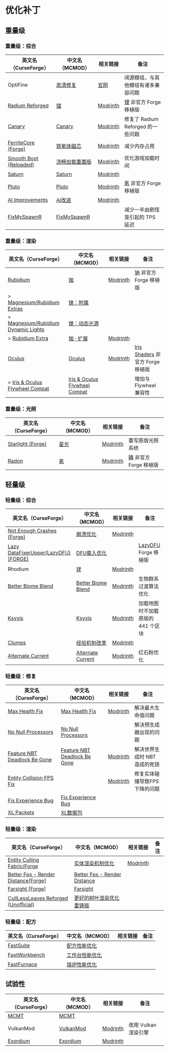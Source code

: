 # 优化补丁

## 重量级

### 重量级：综合

| 英文名（CurseForge）                                                                        | 中文名（MCMOD）                                        | 相关链接                                                  | 备注                                                           |
| ------------------------------------------------------------------------------------------- | ------------------------------------------------------ | --------------------------------------------------------- | -------------------------------------------------------------- |
| OptiFine                                                                                    | [高清修复](https://www.mcmod.cn/class/36.html)         | [官网](https://optifine.net/home)                         | 闭源模组，与其他模组有诸多兼容问题                             |
| [Radium Reforged](https://www.curseforge.com/minecraft/mc-mods/radium-reforged)             | [镭](https://www.mcmod.cn/class/5580.html)             | [Modrinth](https://modrinth.com/mod/radium)               | [锂](https://www.mcmod.cn/class/2292.html) 非官方 Forge 移植版 |
| [Canary](https://www.curseforge.com/minecraft/mc-mods/canary)                               | [Canary](https://www.mcmod.cn/class/7598.html)         | [Modrinth](https://modrinth.com/mod/canary)               | 修复了 Radium Reforged 的一些问题                              |
| [FerriteCore (Forge)](https://www.curseforge.com/minecraft/mc-mods/ferritecore)             | [铁氧体磁芯](https://www.mcmod.cn/class/3888.html)     | [Modrinth](https://modrinth.com/mod/ferrite-core)         | 减少内存占用                                                   |
| [Smooth Boot (Reloaded)](https://www.curseforge.com/minecraft/mc-mods/smooth-boot-reloaded) | [流畅加载重置版](https://www.mcmod.cn/class/6852.html) | [Modrinth](https://modrinth.com/mod/smooth-boot-reloaded) | 优化游戏加载时间                                               |
| [Saturn](https://www.curseforge.com/minecraft/mc-mods/saturn)                               | [Saturn](https://www.mcmod.cn/class/7722.html)         | [Modrinth](https://modrinth.com/mod/saturn)               |                                                                |
| [Pluto](https://www.curseforge.com/minecraft/mc-mods/pluto)                                 | [Pluto](https://www.mcmod.cn/class/7862.html)          | [Modrinth](https://modrinth.com/mod/pluto)                | [氪](https://www.mcmod.cn/class/3399.html) 非官方 Forge 移植版 |
| [AI Improvements](https://www.curseforge.com/minecraft/mc-mods/ai-improvements)             | [AI改进](https://www.mcmod.cn/class/1480.html)         | [Modrinth](https://modrinth.com/mod/ai-improvements)      |                                                                |
| [FixMySpawnR](https://www.curseforge.com/minecraft/mc-mods/fixmyspawnr)                     | [FixMySpawnR](https://www.mcmod.cn/class/7127.html)    |                                                           | 减少一半由刷怪笼引起的 TPS 延迟                                |

### 重量级：渲染

| 英文名（CurseForge）                                                                                       | 中文名（MCMOD）                                                       | 相关链接                                            | 备注                                                                     |
| ---------------------------------------------------------------------------------------------------------- | --------------------------------------------------------------------- | --------------------------------------------------- | ------------------------------------------------------------------------ |
| [Rubidium](https://www.curseforge.com/minecraft/mc-mods/rubidium)                                          | [铷](https://www.mcmod.cn/class/5608.html)                            | [Modrinth](https://modrinth.com/mod/rubidium)       | [钠](https://www.mcmod.cn/class/2785.html) 非官方 Forge 移植版           |
| > [Magnesium/Rubidium Extras](https://www.curseforge.com/minecraft/mc-mods/magnesium-extras)               | [镁：附属](https://www.mcmod.cn/class/5312.html)                      |                                                     |                                                                          |
| > [Magnesium/Rubidium Dynamic Lights](https://www.curseforge.com/minecraft/mc-mods/dynamiclights-reforged) | [镁：动态光源](https://www.mcmod.cn/class/5302.html)                  |                                                     |                                                                          |
| > [Rubidium Extra](https://www.curseforge.com/minecraft/mc-mods/rubidium-extra)                            | [铷 · 扩展](https://www.mcmod.cn/class/7180.html)                     | [Modrinth](https://modrinth.com/mod/rubidium-extra) |                                                                          |
| [Oculus](https://www.curseforge.com/minecraft/mc-mods/oculus)                                              | [Oculus](https://www.mcmod.cn/class/5741.html)                        | [Modrinth](https://modrinth.com/mod/oculus)         | [Iris Shaders](https://www.mcmod.cn/class/3697.html) 非官方 Forge 移植版 |
| > [Iris & Oculus Flywheel Compat](https://www.curseforge.com/minecraft/mc-mods/iris-flywheel-compat)       | [Iris & Oculus Flywheel Compat](https://www.mcmod.cn/class/7283.html) |                                                     | 增加与 Flywheel 兼容性                                                   |

### 重量级：光照

| 英文名（CurseForge）                                                              | 中文名（MCMOD）                              | 相关链接                                             | 备注                                                           |
| --------------------------------------------------------------------------------- | -------------------------------------------- | ---------------------------------------------------- | -------------------------------------------------------------- |
| [Starlight (Forge)](https://www.curseforge.com/minecraft/mc-mods/starlight-forge) | [星光](https://www.mcmod.cn/class/3303.html) | [Modrinth](https://modrinth.com/mod/starlight-forge) | 重写原版光照系统                                               |
| [Radon](https://www.curseforge.com/minecraft/mc-mods/radon)                       | [氡](https://www.mcmod.cn/class/5911.html)   | [Modrinth](https://modrinth.com/mod/radon)           | [磷](https://www.mcmod.cn/class/1766.html) 非官方 Forge 移植版 |

## 轻量级

### 轻量级：综合

| 英文名（CurseForge）                                                                                | 中文名（MCMOD）                                            | 相关链接                                                | 备注                                                         |
| --------------------------------------------------------------------------------------------------- | ---------------------------------------------------------- | ------------------------------------------------------- | ------------------------------------------------------------ |
| [Not Enough Crashes (Forge)](https://www.curseforge.com/minecraft/mc-mods/not-enough-crashes-forge) | [崩溃优化](https://www.mcmod.cn/class/2441.html)           | [Modrinth](https://modrinth.com/mod/notenoughcrashes)   |                                                              |
| [Lazy DataFixerUpper(LazyDFU) [FORGE]](https://www.curseforge.com/minecraft/mc-mods/lazy-dfu-forge) | [DFU载入优化](https://www.mcmod.cn/class/3407.html)        |                                                         | [LazyDFU](https://www.mcmod.cn/class/3407.html) Forge 移植版 |
| Rhodium                                                                                             | [铑](https://www.mcmod.cn/class/9875.html)                 | [Modrinth](https://modrinth.com/mod/rhodium)            |                                                              |
| [Better Biome Blend](https://www.curseforge.com/minecraft/mc-mods/better-biome-blend)               | [Better Biome Blend](https://www.mcmod.cn/class/6107.html) | [Modrinth](https://modrinth.com/mod/better-biome-blend) | 生物群系过渡算法优化                                         |
| [Ksyxis](https://www.curseforge.com/minecraft/mc-mods/ksyxis)                                       | [Ksyxis](https://www.mcmod.cn/class/5104.html)             | [Modrinth](https://modrinth.com/mod/ksyxis)             | 加载地图时不加载原版的 441 个区块                            |
| [Clumps](https://www.curseforge.com/minecraft/mc-mods/clumps)                                       | [经验机制改革](https://www.mcmod.cn/class/1499.html)       | [Modrinth](https://modrinth.com/mod/clumps)             |                                                              |
| [Alternate Current](https://www.curseforge.com/minecraft/mc-mods/alternate-current)                 | [Alternate Current](https://www.mcmod.cn/class/7121.html)  | [Modrinth](https://modrinth.com/mod/alternate-current)  | 红石粉优化                                                   |

### 轻量级：修复

| 英文名（CurseForge）                                                                                      | 中文名（MCMOD）                                                      | 相关链接                                                          | 备注                          |
| --------------------------------------------------------------------------------------------------------- | -------------------------------------------------------------------- | ----------------------------------------------------------------- | ----------------------------- |
| [Max Health Fix](https://www.curseforge.com/minecraft/mc-mods/max-health-fix)                             | [Max Health Fix](https://www.mcmod.cn/class/8422.html)               | [Modrinth](https://modrinth.com/mod/max-health-fix)               | 解决最大生命值问题            |
| [No Null Processors](https://www.curseforge.com/minecraft/mc-mods/no-null-processors)                     | [No Null Processors](https://www.mcmod.cn/class/5585.html)           |                                                                   | 解决预生成器出现的问题        |
| [Feature NBT Deadlock Be Gone](https://www.curseforge.com/minecraft/mc-mods/feature-nbt-deadlock-be-gone) | [Feature NBT Deadlock Be Gone](https://www.mcmod.cn/class/5838.html) | [Modrinth](https://modrinth.com/mod/feature-nbt-deadlock-be-gone) | 解决世界生成时 NBT 造成的死锁 |
| [Entity Collision FPS Fix](https://www.curseforge.com/minecraft/mc-mods/entity-collision-fps-fix)         |                                                                      | [Modrinth](https://modrinth.com/mod/entity-collision-fps-fix)     | 修复实体碰撞导致FPS下降的问题 |
| [Fix Experience Bug](https://www.curseforge.com/minecraft/mc-mods/fix-experience-bug)                     | [Fix Experience Bug](https://www.mcmod.cn/class/7616.html)           |                                                                   |                               |
| [XL Packets](https://www.curseforge.com/minecraft/mc-mods/xl-packets)                                     | [XL数据包](https://www.mcmod.cn/class/4559.html)                     |                                                                   |                               |

### 轻量级：渲染

| 英文名（CurseForge）                                                                                           | 中文名（MCMOD）                                                      | 相关链接                                           | 备注 |
| -------------------------------------------------------------------------------------------------------------- | -------------------------------------------------------------------- | -------------------------------------------------- | ---- |
| [Entity Culling Fabric/Forge](https://www.curseforge.com/minecraft/mc-mods/entityculling)                      | [实体渲染机制优化](https://www.mcmod.cn/class/3629.html)             | [Modrinth](https://modrinth.com/mod/entityculling) |      |
| [Better Fps - Render Distance[Forge]](https://www.curseforge.com/minecraft/mc-mods/better-fps-render-distance) | [Better Fps - Render Distance](https://www.mcmod.cn/class/5242.html) |                                                    |      |
| [Farsight [Forge]](https://www.curseforge.com/minecraft/mc-mods/farsight)                                      | [Farsight](https://www.mcmod.cn/class/5224.html)                     |                                                    |      |
| [CullLessLeaves Reforged (Unofficial)](https://www.curseforge.com/minecraft/mc-mods/culllessleaves-reforged)   | [更好的树叶渲染优化重铸版](https://www.mcmod.cn/class/9810.html)     |                                                    |      |

### 轻量级：配方

| 英文名（CurseForge）                                                        | 中文名（MCMOD）                                        | 相关链接 | 备注 |
| --------------------------------------------------------------------------- | ------------------------------------------------------ | -------- | ---- |
| [FastSuite](https://www.curseforge.com/minecraft/mc-mods/fastsuite)         | [配方性能优化](https://www.mcmod.cn/class/3822.html)   |          |      |
| [FastWorkbench](https://www.curseforge.com/minecraft/mc-mods/fastworkbench) | [工作台性能优化](https://www.mcmod.cn/class/1486.html) |          |      |
| [FastFurnace](https://www.curseforge.com/minecraft/mc-mods/fastfurnace)     | [熔炉性能优化](https://www.mcmod.cn/class/1485.html)   |          |      |

## 试验性

| 英文名（CurseForge）                                                     | 中文名（MCMOD）                                   | 相关链接                                       | 备注                 |
| ------------------------------------------------------------------------ | ------------------------------------------------- | ---------------------------------------------- | -------------------- |
| [MCMT](https://www.curseforge.com/minecraft/mc-mods/mcmt-multithreading) | [MCMT](https://www.mcmod.cn/class/3153.html)      |                                                |                      |
| VulkanMod                                                                | [VulkanMod](https://www.mcmod.cn/class/6626.html) | [Modrinth](https://modrinth.com/mod/vulkanmod) | 改用 Vulkan 渲染引擎 |
| [Exordium](https://www.curseforge.com/minecraft/mc-mods/exordium)        | [Exordium](https://www.mcmod.cn/class/7540.html)  | [Modrinth](https://modrinth.com/mod/exordium)  |                      |
